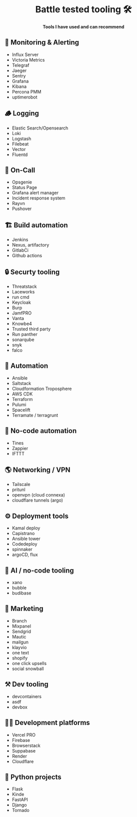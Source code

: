 <div align="center">
  <br>
  <h1>Battle tested tooling 🛠️</h1>
  <strong>Tools I have used and can recommend</strong>
</div>

## 🔔 Monitoring & Alerting
* Influx Server
* Victoria Metrics
* Telegraf
* Jaeger
* Sentry
* Grafana
* Kibana
* Percona PMM
* uptimerobot


## 🪵 Logging
* Elastic Search/Opensearch
* Loki
* Logstash
* Filebeat
* Vector
* Fluentd

## 🚨 On-Call
* Opsgenie
* Status Page
* Grafana alert manager
* Incident response system
* Rayvn
* Pushover

## 🏗️ Build automation
* Jenkins
* Nexus, artifactory
* GitlabCi
* Github actions

## 🔒 Securty tooling
* Threatstack
* Laceworks
* run cmd
* Keycloak
* Burp
* JamfPRO
* Vanta
* Knowbe4 
* Trusted third party
* Run panther
* sonarqube
* snyk
* falco

## 🤖 Automation
* Ansible
* Saltstack
* Cloudformation Troposphere
* AWS CDK
* Terraform
* Pulumi
* Spacelift
* Terramate / terragrunt

## 🚫 No-code automation
* Tines
* Zappier
* IFTTT

## 🌎 Networking / VPN
* Tailscale
* pritunl
* openvpn (cloud connexa)
* cloudflare tunnels (argo)

## ⚙️ Deployment tools
* Kamal deploy
* Capistrano
* Ansible tower
* Codedeploy
* spinnaker
* argoCD, flux


## 🦾 AI / no-code tooling
* xano
* bubble
* budibase

## 📧 Marketing
* Branch
* Mixpanel
* Sendgrid
* Mautic
* mailgun
* klayvio
* one text
* shopify
* one click upsells
* social snowball

## ⚒️ Dev tooling
* devcontainers
* asdf
* devbox

## 🧑‍💻 Development platforms
* Vercel PRO
* Firebase
* Browserstack
* Suppabase
* Render
* Cloudflare

## 🐍 Python projects
* Flask
* Kinde
* FastAPI
* Django
* Tornado